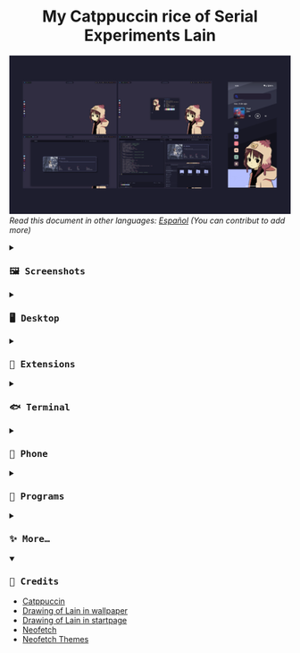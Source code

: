<h1 align="center">
My Catppuccin rice of Serial Experiments Lain
</h1>

![rice.png](assets/rice.png)
*Read this document in other languages: [Español](docs/README.es.md) (You can contribut to add more)*

<details close>
<summary><h3><samp>🖼️ Screenshots</samp></h3></summary>

![desktop.png](assets/desktop.png)

![terminal.png](assets/terminal.png)

![browser.png](assets/browser.png)

![code.png](assets/code.png)

![phone.png](assets/phone.png)

</details>

<details>
<summary><h3><samp>🖥️ Desktop</samp></h3></summary>

- OS: [Nobara 38 Gnome](https://nobaraproject.org/)
- DE: Gnome  44.2
- Theme: [MochaTheme-4](https://github.com/lime-desu/MochaTheme) + [Gradience](https://github.com/GradienceTeam/Gradience)
- Top Panel: Modified `gnome-shell.css` included in the theme
- Icons: [Papirus Dark](https://github.com/PapirusDevelopmentTeam/papirus-icon-theme) + [Papirus Folders](https://github.com/catppuccin/papirus-folders)
- Fonts: [Hack Nerd](https://github.com/ryanoasis/nerd-fonts/releases/download/v3.0.2/Gohu.zip), [Cantarell](https://cantarell.gnome.org/releases/cantarell-fonts-0.303.tar.xz)
- Wallpeper: [1920x1080](https://raw.githubusercontent.com/andrew1412/lain-catppuccin-dotfiles/main/wallpapers/desktop.png)
</details>

<details>
<summary><h3><samp>🧩 Extensions</samp></h3></summary>

System
- [AppIndicator and KStatusNotifierItem Support](https://extensions.gnome.org/extension/615/appindicator-support/)
- [Dash to Dock](https://extensions.gnome.org/extension/307/dash-to-dock/)
- [GSConnect](https://extensions.gnome.org/extension/1319/gsconnect/)
- [Just Perfection](https://extensions.gnome.org/extension/3843/just-perfection/)
- [User Themes](https://extensions.gnome.org/extension/19/user-themes/)

User
- [Auto Activities](https://extensions.gnome.org/extension/5500/auto-activities/)
- [Aylur's Widgets](https://extensions.gnome.org/extension/5338/aylurs-widgets/)
- [Clipboard Indicator](https://extensions.gnome.org/extension/779/clipboard-indicator/)
- [Color Picker](https://extensions.gnome.org/extension/3396/color-picker/)
- [Colored Application Menu Icon](https://extensions.gnome.org/extension/4408/app-menu-icon-remove-symbolic/)
- [Cronomix](https://extensions.gnome.org/extension/6003/cronomix/)
- [Gnome 4x UI Improvements](https://extensions.gnome.org/extension/4158/gnome-40-ui-improvements/)
- [Lineup](https://extensions.gnome.org/extension/5955/lineup/)
- [Logo Menu](https://extensions.gnome.org/extension/4451/logo-menu/)
- [Pop Shell](https://support.system76.com/articles/pop-shell/)
- [Quick Setting Tweaker](https://extensions.gnome.org/extension/5446/quick-settings-tweaker/)
- [Rounded Window Corners](https://extensions.gnome.org/extension/5237/rounded-window-corners/)
- [User Avatar In Quick Settings](https://extensions.gnome.org/extension/5506/user-avatar-in-quick-settings/)
</details>

<details>
<summary><h3><samp>🐟 Terminal</samp></h3></summary>

- Emulator: [Kitty](https://github.com/kovidgoyal/kitty)
- Shell: [Fish](https://github.com/fish-shell/fish-shell)
- Framework: [Fisher](https://github.com/jorgebucaran/fisher)
- Prompt: [Hydro](https://github.com/jorgebucaran/hydro)
- Theme: [Kitty](https://github.com/catppuccin/kitty) + [Fish](https://github.com/catppuccin/fish)
</details>

<details>
<summary><h3><samp>📱 Phone</samp></h3></summary>

- OS: [GrapheneOS](https://grapheneos.org/) Android 13
- Wallpaper: [1080x2340](https://raw.githubusercontent.com/andrew1412/lain-catppuccin-dotfiles/main/wallpapers/phone.png)
> ⚠️ Installed from the [Aurora Store](https://f-droid.org/en/packages/com.aurora.store/) and with Network Disabled ⬇️
- Launcher: [Niagara Launcher](https://play.google.com/store/search?q=niagara+launcher&c=apps&gl=EG)
- Icons: [Taco Taco ](https://play.google.com/store/apps/details?id=com.themesonfire.iconpack.taco_taco.paid&gl=EG)
- Search Bar: [Custom Search Bar Widget](https://play.google.com/store/apps/details?id=com.natewren.csbw&gl=EG)
</details>

<details>
<summary><h3><samp>💾 Programs</samp></h3></summary>
  
> FOSS = 🟢 | Non FOSS = 🔴

Pc
- []()

Phone
- 🟢 [Aegis](https://github.com/beemdevelopment/Aegis) `2FA`
- 🟢 [Aliucord](https://github.com/Aliucord/Aliucord) `Discord client`
- 🟢 [Animiru](https://github.com/Quickdesh/Animiru) `Anime provider`
- 🟢 [Aurora Store](https://f-droid.org/en/packages/com.aurora.store/) `Playstore alternative`
- 🟢 [Calculator-Inator](https://github.com/prathameshmm02/Calculator-inator) `Calculator and converter`
- 🟢 [Simple Calendar](https://github.com/SimpleMobileTools/Simple-Calendar) 
- 🟢 [Breezy Weather](https://github.com/breezy-weather/breezy-weather) 
- 🔴 [Crunchyroll](https://play.google.com/store/apps/details?id=com.crunchyroll.crunchyroid) 
- 🔴 [CSBW](https://play.google.com/store/apps/details?id=com.natewren.csbw) `Custom search bar widget`
- 🟢 [Dumbphone Assistant](https://f-droid.org/packages/com.github.yeriomin.dumbphoneassistant/) `Save contacts in SIM`
- 🟢 [Gallery](https://github.com/IacobIonut01/Gallery) 
- 🟢 [Image Toolbox](https://github.com/T8RIN/ImageToolbox) `Corp and resize images`
- 🟢 [InnerTune](https://github.com/z-huang/InnerTune) `YouTube Music front end`
- 🟢 [KDE Connect](https://f-droid.org/packages/org.kde.kdeconnect_tp/) `Share files with Pc`
- 🟢 [KeePassDX](https://github.com/Kunzisoft/KeePassDX) `Pasword manager`
- 🟢 [LibreTube](https://github.com/libre-tube/LibreTube) `YouTube front end`
- 🟢 [Molly](https://github.com/mollyim/mollyim-android) `Signal client`
- 🟢 [MPV](https://github.com/mpv-android/mpv-android) `Video player`
- 🟢 [Mull](https://f-droid.org/en/packages/us.spotco.fennec_dos/) `Hardened Firefox`
- 🔴 [Netflix](https://play.google.com/store/apps/details?id=com.netflix.mediaclient) 
- 🟢 [NewPipe](https://github.com/TeamNewPipe/NewPipe) `YouTube front end`
- 🔴 [Niagara Launcher](https://play.google.com/store/apps/details?id=bitpit.launcher) 
- 🔴 [Obnsidian](https://play.google.com/store/apps/details?id=md.obsidian) `Note taking`
- 🟢 [Obtainium](https://github.com/ImranR98/Obtainium) `FOSS apps downloader`
- 🟢 [Open Board](https://github.com/openboard-team/openboard) 
- 🟢 [Organic Maps](https://github.com/organicmaps/organicmaps) 
- 🟢 [Photon](https://github.com/abhi16180/photon) `Share files between android devices`
- 🟢 [Pocket Paint](https://github.com/Catrobat/Paintroid/) 
- 🟢 [Proton Mail](https://github.com/ProtonMail/proton-mail-android) 
- 🔴 [RAR](https://play.google.com/store/apps/details?id=com.rarlab.rar) 
- 🟢 [Read You](https://github.com/Ashinch/ReadYou) `RSS reader`
- 🟢 [Record You](https://github.com/you-apps/RecordYou) 
- 🟢 [Seal](https://github.com/JunkFood02/Seal) `YouTube downloader`
- 🟢 [Shattered Pixel Dungeon](https://github.com/00-Evan/shattered-pixel-dungeon) 
- 🟢 [Squawker](https://github.com/j-fbriere/squawker) `Twitter front end`
- 🟢 [Stealth](https://f-droid.org/packages/com.cosmos.unreddit/) `Reddit front end`
- 🔴 [Steam](https://play.google.com/store/apps/details?id=com.valvesoftware.android.steam.community) 
- 🟢 [Syncthing](https://github.com/syncthing/syncthing-android) `Sync files between devices`
- 🟢 [TachiJ2K](https://github.com/Jays2Kings/tachiyomiJ2K) `Manga reader`
- 🔴 [Taco Taco](https://play.google.com/store/apps/details?id=com.themesonfire.iconpack.taco_taco.paid) 
- 🟢 [Thunder](https://github.com/thunder-app/thunder) `Lemmy client`
- 🟢 [Translate You](https://github.com/you-apps/TranslateYou) 
- 🟢 [Waistline](https://github.com/davidhealey/waistline) `Calorie counter and weight tracker`
- 🔴 [WhatsApp](https://play.google.com/store/apps/details?id=com.whatsapp) 
</details>

<details>
<summary><h3><samp>✨ More…</samp></h3></summary>

- [Firefox CSS](https://codeberg.org/Freeplay/Firefox-Onebar)
- [Catppuccin for Firefox](https://github.com/catppuccin/firefox)
- [Starpage](https://github.com/PrettyCoffee/yet-another-generic-startpage)
- [My custom theme for the startpage](https://github.com/andrew1412/lain-catppuccin-dotfiles/blob/main/extras/startpage%20theme/ls-backup.json) `download it as raw and import it`
- [Catppuccin for VSCode](https://github.com/alexdauenhauer/catppuccin-noctis)
</details>

<details open>
<summary><h3><samp>🏅 Credits</samp></h3></summary>

- [Catppuccin](https://github.com/catppuccin/catppuccin)
- [Drawing of Lain in wallpaper](https://www.instagram.com/thecryptidhermit/)
- [Drawing of Lain in startpage](https://www.instagram.com/truffle.duster/)
- [Neofetch](https://github.com/dylanaraps/neofetch)
- [Neofetch Themes](https://github.com/Chick2D/neofetch-themes/tree/main)
</details>
